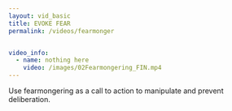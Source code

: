 ```yaml
---
layout: vid_basic
title: EVOKE FEAR
permalink: /videos/fearmonger


video_info:
  - name: nothing here
    video: /images/02Fearmongering_FIN.mp4
---
```


Use fearmongering as a call to action to 
manipulate and prevent deliberation.


